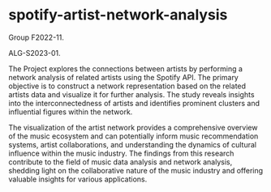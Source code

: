 # spotify-artist-network-analysis
Group F2022-11.

ALG-S2023-01.

The Project explores the connections between artists by performing a network analysis of related artists using the Spotify API. The primary objective is to construct a network representation based on the related artists data and visualize it for further analysis. The study reveals insights into the interconnectedness of artists and identifies prominent clusters and influential figures within the network.

The visualization of the artist network provides a comprehensive overview of the music ecosystem and can potentially inform music recommendation systems, artist collaborations, and understanding the dynamics of cultural influence within the music industry. The findings from this research contribute to the field of music data analysis and network analysis, shedding light on the collaborative nature of the music industry and offering valuable insights for various applications.


